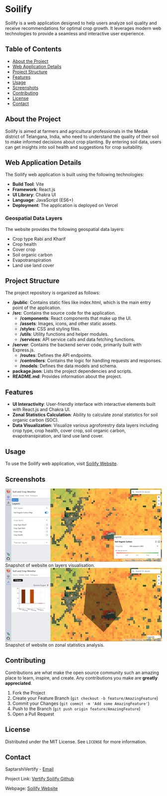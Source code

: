 
# Soilify

Soilify is a web application designed to help users analyze soil quality and receive recommendations for optimal crop growth. It leverages modern web technologies to provide a seamless and interactive user experience.

## Table of Contents
- [About the Project](#about-the-project)
- [Web Application Details](#web-application-details)
- [Project Structure](#project-structure)
- [Features](#features)
- [Usage](#usage)
- [Screenshots](#screenshots)
- [Contributing](#contributing)
- [License](#license)
- [Contact](#contact)

## About the Project
Soilify is aimed at farmers and agricultural professionals in the Medak district of Telangana, India, who need to understand the quality of their soil to make informed decisions about crop planting. By entering soil data, users can get insights into soil health and suggestions for crop suitability.

## Web Application Details
The Soilify web application is built using the following technologies:

- **Build Tool**: Vite
- **Framework**: React.js
- **UI Library**: Chakra UI
- **Language**: JavaScript (ES6+)
- **Deployment**: The application is deployed on Vercel

### Geospatial Data Layers
The website provides the following geospatial data layers:
- Crop type Rabi and Kharif
- Crop health
- Cover crop
- Soil organic carbon
- Evapotranspiration
- Land use land cover

## Project Structure
The project repository is organized as follows:

- **/public**: Contains static files like index.html, which is the main entry point of the application.
- **/src**: Contains the source code for the application.
  - **/components**: React components that make up the UI.
  - **/assets**: Images, icons, and other static assets.
  - **/styles**: CSS and styling files.
  - **/utils**: Utility functions and helper modules.
  - **/services**: API service calls and data fetching functions.
- **/server**: Contains the backend server code, primarily built with Express.js.
  - **/routes**: Defines the API endpoints.
  - **/controllers**: Contains the logic for handling requests and responses.
  - **/models**: Defines the data models and schema.
- **package.json**: Lists the project dependencies and scripts.
- **README.md**: Provides information about the project.

## Features
- **UI Interactivity**: User-friendly interface with interactive elements built with React.js and Chakra UI.
- **Zonal Statistics Calculation**: Ability to calculate zonal statistics for soil organic carbon (SOC).
- **Data Visualization**: Visualize various agroforestry data layers including crop type, crop health, cover crop, soil organic carbon, evapotranspiration, and land use land cover.

## Usage
To use the Soilify web application, visit [Soilify Website](https://soilify.vercel.app/).

## Screenshots
![Screenshot1](./Screenshots/Screenshot-1.png)
Snapshot of website on layers visualisation.
![Screenshot1](./Screenshots/Screenshot-2.png)
Snapshot of website on zonal statistics analysis.

## Contributing
Contributions are what make the open source community such an amazing place to learn, inspire, and create. Any contributions you make are **greatly appreciated**.

1. Fork the Project
2. Create your Feature Branch (`git checkout -b feature/AmazingFeature`)
3. Commit your Changes (`git commit -m 'Add some AmazingFeature'`)
4. Push to the Branch (`git push origin feature/AmazingFeature`)
5. Open a Pull Request

## License
Distributed under the MIT License. See `LICENSE` for more information.

## Contact
SaptarshiVertify - [Email](mailto:saptarshi@earthanalytics.in)

Project Link: [Vertify Soilify Github](https://github.com/vertify-earth/Soilify)

Webpage: [Soilify Website](https://soil-and-crop-monitor.vercel.app/)
